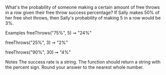 What's the probability of someone making a certain amount of free throws in a row given their free throw success percentage? If Sally makes 50% of her free shot throws, then Sally's probability of making 5 in a row would be 3%.

Examples
freeThrows("75%", 5) ➞ "24%"

freeThrows("25%", 3) ➞ "2%"

freeThrows("90%", 30) ➞ "4%"

Notes
The success rate is a string.
The function should return a string with the percent sign.
Round your answer to the nearest whole number.